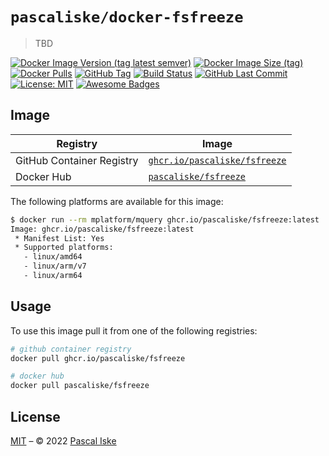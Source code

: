 # `pascaliske/docker-fsfreeze`

> TBD

[![Docker Image Version (tag latest semver)](https://img.shields.io/docker/v/pascaliske/fsfreeze/latest?style=flat-square)](https://hub.docker.com/r/pascaliske/fsfreeze) [![Docker Image Size (tag)](https://img.shields.io/docker/image-size/pascaliske/fsfreeze/latest?style=flat-square)](https://hub.docker.com/r/pascaliske/fsfreeze) [![Docker Pulls](https://img.shields.io/docker/pulls/pascaliske/fsfreeze?style=flat-square)](https://hub.docker.com/r/pascaliske/fsfreeze) [![GitHub Tag](https://img.shields.io/github/v/tag/pascaliske/docker-fsfreeze?style=flat-square)](https://github.com/pascaliske/docker-fsfreeze) [![Build Status](https://img.shields.io/github/workflow/status/pascaliske/docker-fsfreeze/Image/master?label=build&style=flat-square)](https://github.com/pascaliske/docker-fsfreeze/actions) [![GitHub Last Commit](https://img.shields.io/github/last-commit/pascaliske/docker-fsfreeze?style=flat-square)](https://github.com/pascaliske/docker-fsfreeze) [![License: MIT](https://img.shields.io/badge/License-MIT-blue.svg?style=flat-square)](https://opensource.org/licenses/MIT) [![Awesome Badges](https://img.shields.io/badge/badges-awesome-green.svg?style=flat-square)](https://github.com/Naereen/badges)

## Image

| Registry                  | Image                                                                                               |
| ------------------------- | --------------------------------------------------------------------------------------------------- |
| GitHub Container Registry | [`ghcr.io/pascaliske/fsfreeze`](https://github.com/pascaliske/docker-fsfreeze/pkgs/container/fsfreeze) |
| Docker Hub                | [`pascaliske/fsfreeze`](https://hub.docker.com/r/pascaliske/fsfreeze)                                 |

The following platforms are available for this image:

```bash
$ docker run --rm mplatform/mquery ghcr.io/pascaliske/fsfreeze:latest
Image: ghcr.io/pascaliske/fsfreeze:latest
 * Manifest List: Yes
 * Supported platforms:
   - linux/amd64
   - linux/arm/v7
   - linux/arm64
```

## Usage

To use this image pull it from one of the following registries:

```bash
# github container registry
docker pull ghcr.io/pascaliske/fsfreeze

# docker hub
docker pull pascaliske/fsfreeze
```

## License

[MIT](LICENSE.md) – © 2022 [Pascal Iske](https://pascaliske.dev)
